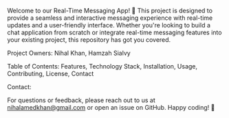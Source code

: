 Welcome to our Real-Time Messaging App! 🚀 This project is designed to provide a seamless and interactive messaging experience with real-time updates and a user-friendly interface. Whether you're looking to build a chat application from scratch or integrate real-time messaging features into your existing project, this repository has got you covered.

Project Owners:
Nihal Khan, Hamzah Sialvy

Table of Contents:
  Features,
  Technology Stack,
  Installation,
  Usage,
  Contributing,
  License,
  Contact

Contact:

For questions or feedback, please reach out to us at nihalamedkhan@gmail.com or open an issue on GitHub. Happy coding! 🎉
